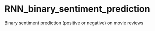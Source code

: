 # RNN_binary_sentiment_prediction
Binary sentiment prediction (positive or negative) on movie reviews
